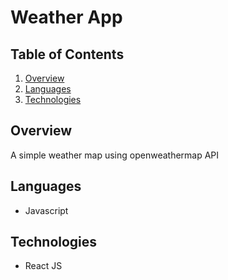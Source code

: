 # Weather App

## Table of Contents
1. [Overview](#overview)
2. [Languages](#languages)
3. [Technologies](#technologies)

## Overview
A simple weather map using openweathermap API 

## Languages
* Javascript

## Technologies
* React JS
